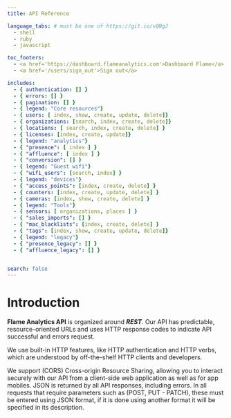 ```yaml
---
title: API Reference

language_tabs: # must be one of https://git.io/vQNgJ
  - shell
  - ruby
  - javascript

toc_footers:
  - <a href='https://dashboard.flameanalytics.com'>Dashboard Flame</a>
  - <a href='/users/sign_out'>Sign out</a>

includes:
  - { authentication: [] }
  - { errors: [] }
  - { pagination: [] }
  - { legend: "Core resources"}
  - { users: [ index, show, create, update, delete]}
  - { organizations: [search, index, create, delete]}
  - { locations: [ search, index, create, delete] }
  - { licenses: [index, create, update]}
  - { legend: "analytics"}
  - { "presence": [ index ] }
  - { "affluence": [ index ] }
  - { "conversion": [] }
  - { legend: "Guest wifi"}
  - { "wifi_users": [search, index] }
  - { legend: "devices"}
  - { "access_points": [index, create, delete] }
  - { counters: [index, create, update, delete] }
  - { cameras: [index, show, create, delete] }
  - { legend: "Tools"}
  - { sensors: [ organizations, places ] }
  - { "sales_imports": [] }
  - { "mac_blacklists": [index, create, delete] }
  - { "tags": [index, show, create, update, delete]}
  - { legend: "legacy"}
  - { "presence_legacy": [] }
  - { "affluence_legacy": [] }


search: false
---
```


# Introduction

**Flame Analytics API** is organized around **_REST_**. Our API has predictable, resource-oriented URLs and uses HTTP response codes to indicate API successful and errors request.

We use built-in HTTP features, like HTTP authentication and HTTP verbs, which are understood by off-the-shelf HTTP clients and developers.

We support (CORS) Cross-origin Resource Sharing, allowing you to interact securely with our API from a client-side web application as well as for app mobiles. JSON is returned by all API responses, including errors.
In all requests that require parameters such as (POST, PUT - PATCH), these must be entered using JSON format, if it is done using another format it will be specified in its description.